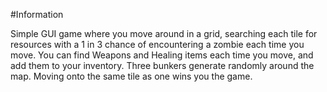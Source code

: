#Information

Simple GUI game where you move around in a grid, searching each tile for resources with a 1 in 3 chance of encountering a zombie each time you move.
You can find Weapons and Healing items each time you move, and add them to your inventory. 
Three bunkers generate randomly around the map. Moving onto the same tile as one wins you the game.

